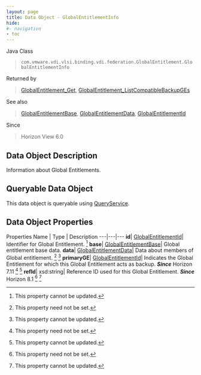 ```yaml
---
layout: page
title: Data Object - GlobalEntitlementInfo
hide:
#- navigation
- toc
---
```






Java Class
> `com.vmware.vdi.vlsi.binding.vdi.federation.GlobalEntitlement.GlobalEntitlementInfo`

Returned by
> [GlobalEntitlement_Get](vdi.federation.GlobalEntitlement.md#get), [GlobalEntitlement_ListCompatibleBackupGEs](vdi.federation.GlobalEntitlement.md#listCompatibleBackupGEs)

See also
> [GlobalEntitlementBase](vdi.federation.GlobalEntitlement.GlobalEntitlementBase.md), [GlobalEntitlementData](vdi.federation.GlobalEntitlement.GlobalEntitlementData.md), [GlobalEntitlementId](vdi.entity.GlobalEntitlementId.md)

Since
> Horizon View 6.0


## Data Object Description

Information about Global Entitlements.

##  Queryable Data Object

This data object is queryable using [QueryService](vdi.query.QueryService.md "QueryService").

## Data Object Properties
Properties
Name |  Type |  Description
---|---|---
**id**| [GlobalEntitlementId](vdi.entity.GlobalEntitlementId.md)|  Identifier for Global Entitlement. [^2]
**base**| [GlobalEntitlementBase](vdi.federation.GlobalEntitlement.GlobalEntitlementBase.md)|  Global entitlement base data.
**data**| [GlobalEntitlementData](vdi.federation.GlobalEntitlement.GlobalEntitlementData.md)|  Data about members of Global entitlement. [^1] [^2]
**primaryGE**| [GlobalEntitlementId](vdi.entity.GlobalEntitlementId.md)|  Indicates the Global Entitlement for which this Global Entitlement acts as backup.  **_Since_** Horizon 7.11 [^1] [^2]
**refId**|  xsd:string|  Reference ID used for this Global Entitlement.  **_Since_** Horizon 8.1 [^1] [^2]
 


 


[^1]: This property need not be set.
[^2]: This property cannot be updated.